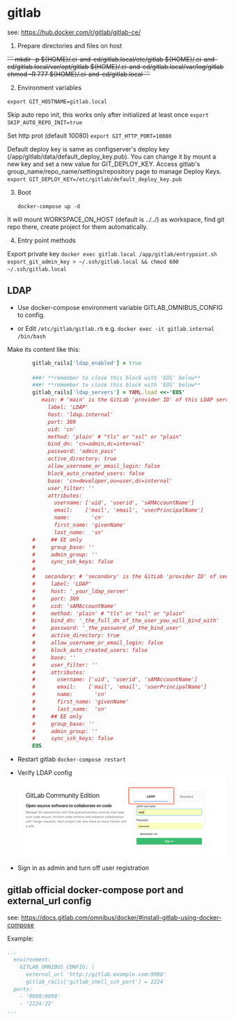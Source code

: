 
# gitlab

  see: https://hub.docker.com/r/gitlab/gitlab-ce/

1. Prepare directories and files on host

<del>
```
mkdir -p ${HOME}/.ci-and-cd/gitlab.local/etc/gitlab ${HOME}/.ci-and-cd/gitlab.local/var/opt/gitlab ${HOME}/.ci-and-cd/gitlab.local/var/log/gitlab
chmod -R 777 ${HOME}/.ci-and-cd/gitlab.local
```
</del>

2. Environment variables

  `export GIT_HOSTNAME=gitlab.local`

  Skip auto repo init, this works only after initialized at least once
  `export SKIP_AUTO_REPO_INIT=true`

  Set http prot (default 10080)
  `export GIT_HTTP_PORT=10080`

  Default deploy key is same as configserver's deploy key (/app/gitlab/data/default_deploy_key.pub).
  You can change it by mount a new key and set a new value for GIT_DEPLOY_KEY.
  Access gitlab's group_name/repo_name/settings/repository page to manage Deploy Keys.
  `export GIT_DEPLOY_KEY=/etc/gitlab/default_deploy_key.pub`

3. Boot

    `docker-compose up -d`

It will mount WORKSPACE_ON_HOST (default is ../../) as workspace, find git repo there, create project for them 
automatically.


4. Entry point methods

  Export private key
  `docker exec gitlab.local /app/gitlab/entrypoint.sh export_git_admin_key > ~/.ssh/gitlab.local && chmod 600 ~/.ssh/gitlab.local`

## LDAP

- Use docker-compose environment variable GITLAB_OMNIBUS_CONFIG to config.

- or Edit `/etc/gitlab/gitlab.rb` e.g. `docker exec -it gitlab.internal /bin/bash`

Make its content like this:
```ruby
        gitlab_rails['ldap_enabled'] = true
    
        ###! **remember to close this block with 'EOS' below**
        ###! **remember to close this block with 'EOS' below**
        gitlab_rails['ldap_servers'] = YAML.load <<-'EOS'
           main: # 'main' is the GitLab 'provider ID' of this LDAP server
             label: 'LDAP'
             host: 'ldap.internal'
             port: 389
             uid: 'cn'
             method: 'plain' # "tls" or "ssl" or "plain"
             bind_dn: 'cn=admin,dc=internal'
             password: 'admin_pass'
             active_directory: true
             allow_username_or_email_login: false
             block_auto_created_users: false
             base: 'cn=developer,ou=user,dc=internal'
             user_filter: ''
             attributes:
               username: ['uid', 'userid', 'sAMAccountName']
               email:    ['mail', 'email', 'userPrincipalName']
               name:       'cn'
               first_name: 'givenName'
               last_name:  'sn'
        #     ## EE only
        #     group_base: ''
        #     admin_group: ''
        #     sync_ssh_keys: false
        #
        #   secondary: # 'secondary' is the GitLab 'provider ID' of second LDAP server
        #     label: 'LDAP'
        #     host: '_your_ldap_server'
        #     port: 389
        #     uid: 'sAMAccountName'
        #     method: 'plain' # "tls" or "ssl" or "plain"
        #     bind_dn: '_the_full_dn_of_the_user_you_will_bind_with'
        #     password: '_the_password_of_the_bind_user'
        #     active_directory: true
        #     allow_username_or_email_login: false
        #     block_auto_created_users: false
        #     base: ''
        #     user_filter: ''
        #     attributes:
        #       username: ['uid', 'userid', 'sAMAccountName']
        #       email:    ['mail', 'email', 'userPrincipalName']
        #       name:       'cn'
        #       first_name: 'givenName'
        #       last_name:  'sn'
        #     ## EE only
        #     group_base: ''
        #     admin_group: ''
        #     sync_ssh_keys: false
        EOS
```

- Restart gitlab `docker-compose restart`

- Verify LDAP config
![](src/site/markdown/images/gitlab-ldap01.png)

- Sign in as admin and turn off user registration

## gitlab official docker-compose port and external_url config

see: https://docs.gitlab.com/omnibus/docker/#install-gitlab-using-docker-compose

Example:
```yaml
...
  environment:
    GITLAB_OMNIBUS_CONFIG: |
      external_url 'http://gitlab.example.com:9090'
      gitlab_rails['gitlab_shell_ssh_port'] = 2224
  ports:
    - '9090:9090'
    - '2224:22'
...
```
